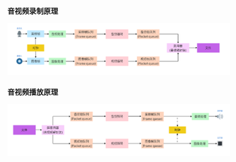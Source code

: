 
### 音视频录制原理

![音视频录制原理](../../resource/音视频学习/音视频录制原理.png)

### 音视频播放原理

![音视频播放原理](../../resource/音视频学习/音视频播放原理.png)

